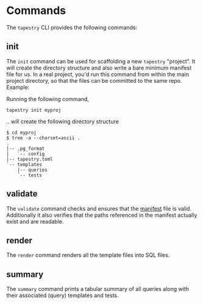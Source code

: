 # Commands

The `tapestry` CLI provides the following commands:

## init

The `init` command can be used for scaffolding a new `tapestry`
"project". It will create the directory structure and also write a
bare minimum manifest file for us. In a real project, you'd run this
command from within the main project directory, so that the files can
be committed to the same repo. Example:

Running the following command,

```shell
tapestry init myproj
```

.. will create the following directory structure

```shell
$ cd myproj
$ tree -a --charset=ascii .
.
|-- .pg_format
|   `-- config
|-- tapestry.toml
`-- templates
    |-- queries
    `-- tests
```

## validate

The `validate` command checks and ensures that the
[manifest](manifest.md) file is valid. Additionally it also verifies
that the paths referenced in the manifest actually exist and are
readable.

## render

The `render` command renders all the template files into SQL files.

## summary

The `summary` command prints a tabular summary of all queries along
with their associated (query) templates and tests.


